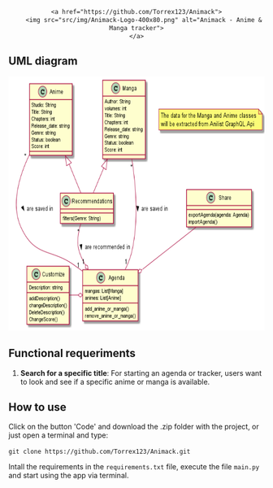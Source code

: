 <!-- markdownlint-disable MD001 MD007 MD023 MD041 -->

<div align="center">

    <a href="https://github.com/Torrex123/Animack">
        <img src="src/img/Animack-Logo-400x80.png" alt="Animack - Anime & Manga tracker">
    </a>

</div>

## UML diagram

<div align="center">
  
<img src="UML.png" alt="Animack UML" style="height:500px;"/>
 
</div>

## Functional requeriments

1. **Search for a specific title**: For starting an agenda or tracker, users want to look and see if a specific anime or manga is available.

## How to use

Click on the button 'Code' and download the .zip folder with the project, or just open a terminal and type:

`git clone https://github.com/Torrex123/Animack.git`

Intall the requirements in the `requirements.txt` file, execute the file `main.py` and start using the app via terminal.
